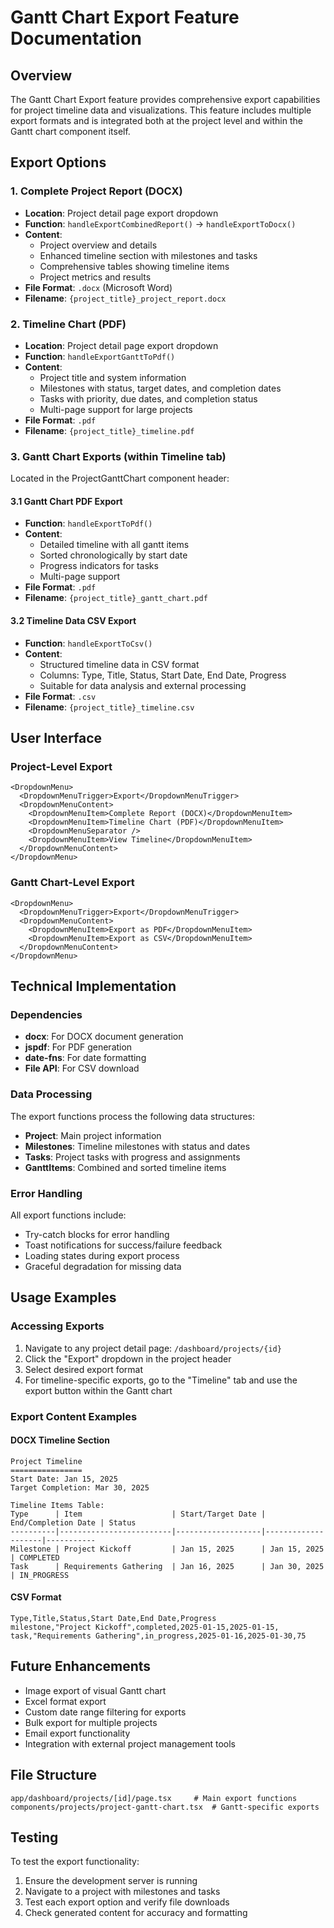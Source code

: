 # Gantt Chart Export Feature Documentation

## Overview
The Gantt Chart Export feature provides comprehensive export capabilities for project timeline data and visualizations. This feature includes multiple export formats and is integrated both at the project level and within the Gantt chart component itself.

## Export Options

### 1. Complete Project Report (DOCX)
- **Location**: Project detail page export dropdown
- **Function**: `handleExportCombinedReport()` → `handleExportToDocx()`
- **Content**: 
  - Project overview and details
  - Enhanced timeline section with milestones and tasks
  - Comprehensive tables showing timeline items
  - Project metrics and results
- **File Format**: `.docx` (Microsoft Word)
- **Filename**: `{project_title}_project_report.docx`

### 2. Timeline Chart (PDF)
- **Location**: Project detail page export dropdown
- **Function**: `handleExportGanttToPdf()`
- **Content**:
  - Project title and system information
  - Milestones with status, target dates, and completion dates
  - Tasks with priority, due dates, and completion status
  - Multi-page support for large projects
- **File Format**: `.pdf`
- **Filename**: `{project_title}_timeline.pdf`

### 3. Gantt Chart Exports (within Timeline tab)
Located in the ProjectGanttChart component header:

#### 3.1 Gantt Chart PDF Export
- **Function**: `handleExportToPdf()`
- **Content**:
  - Detailed timeline with all gantt items
  - Sorted chronologically by start date
  - Progress indicators for tasks
  - Multi-page support
- **File Format**: `.pdf`
- **Filename**: `{project_title}_gantt_chart.pdf`

#### 3.2 Timeline Data CSV Export
- **Function**: `handleExportToCsv()`
- **Content**:
  - Structured timeline data in CSV format
  - Columns: Type, Title, Status, Start Date, End Date, Progress
  - Suitable for data analysis and external processing
- **File Format**: `.csv`
- **Filename**: `{project_title}_timeline.csv`

## User Interface

### Project-Level Export
```tsx
<DropdownMenu>
  <DropdownMenuTrigger>Export</DropdownMenuTrigger>
  <DropdownMenuContent>
    <DropdownMenuItem>Complete Report (DOCX)</DropdownMenuItem>
    <DropdownMenuItem>Timeline Chart (PDF)</DropdownMenuItem>
    <DropdownMenuSeparator />
    <DropdownMenuItem>View Timeline</DropdownMenuItem>
  </DropdownMenuContent>
</DropdownMenu>
```

### Gantt Chart-Level Export
```tsx
<DropdownMenu>
  <DropdownMenuTrigger>Export</DropdownMenuTrigger>
  <DropdownMenuContent>
    <DropdownMenuItem>Export as PDF</DropdownMenuItem>
    <DropdownMenuItem>Export as CSV</DropdownMenuItem>
  </DropdownMenuContent>
</DropdownMenu>
```

## Technical Implementation

### Dependencies
- **docx**: For DOCX document generation
- **jspdf**: For PDF generation
- **date-fns**: For date formatting
- **File API**: For CSV download

### Data Processing
The export functions process the following data structures:
- **Project**: Main project information
- **Milestones**: Timeline milestones with status and dates
- **Tasks**: Project tasks with progress and assignments
- **GanttItems**: Combined and sorted timeline items

### Error Handling
All export functions include:
- Try-catch blocks for error handling
- Toast notifications for success/failure feedback
- Loading states during export process
- Graceful degradation for missing data

## Usage Examples

### Accessing Exports
1. Navigate to any project detail page: `/dashboard/projects/{id}`
2. Click the "Export" dropdown in the project header
3. Select desired export format
4. For timeline-specific exports, go to the "Timeline" tab and use the export button within the Gantt chart

### Export Content Examples

#### DOCX Timeline Section
```
Project Timeline
================
Start Date: Jan 15, 2025
Target Completion: Mar 30, 2025

Timeline Items Table:
Type      | Item                    | Start/Target Date | End/Completion Date | Status
----------|-------------------------|-------------------|--------------------|-----------
Milestone | Project Kickoff         | Jan 15, 2025      | Jan 15, 2025       | COMPLETED
Task      | Requirements Gathering  | Jan 16, 2025      | Jan 30, 2025       | IN_PROGRESS
```

#### CSV Format
```csv
Type,Title,Status,Start Date,End Date,Progress
milestone,"Project Kickoff",completed,2025-01-15,2025-01-15,
task,"Requirements Gathering",in_progress,2025-01-16,2025-01-30,75
```

## Future Enhancements
- Image export of visual Gantt chart
- Excel format export
- Custom date range filtering for exports
- Bulk export for multiple projects
- Email export functionality
- Integration with external project management tools

## File Structure
```
app/dashboard/projects/[id]/page.tsx     # Main export functions
components/projects/project-gantt-chart.tsx  # Gantt-specific exports
```

## Testing
To test the export functionality:
1. Ensure the development server is running
2. Navigate to a project with milestones and tasks
3. Test each export option and verify file downloads
4. Check generated content for accuracy and formatting
